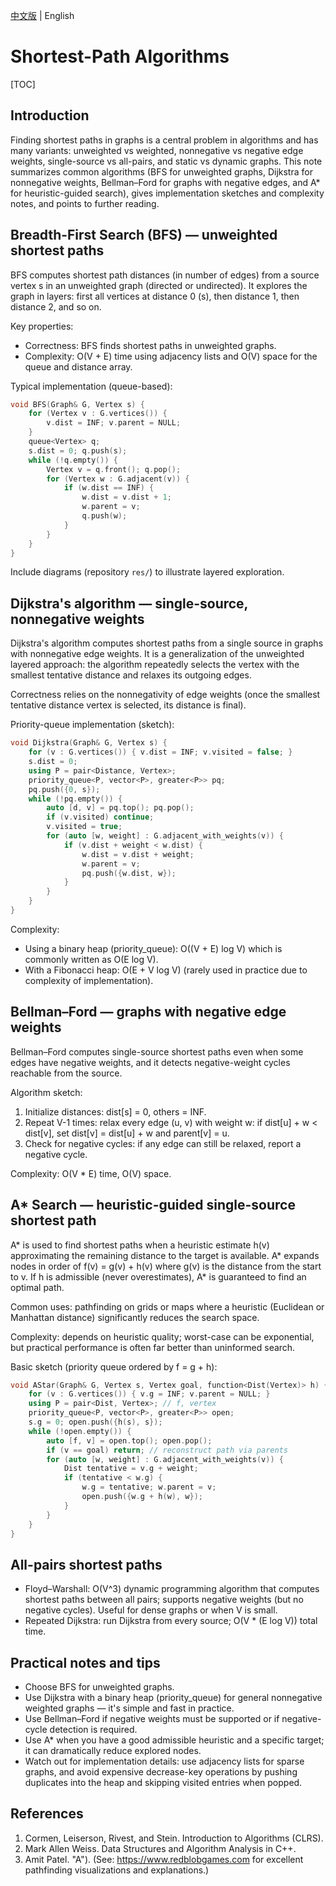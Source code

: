 [中文版](shortest_path_problem_zh.md) | English

# Shortest-Path Algorithms

[TOC]

## Introduction

Finding shortest paths in graphs is a central problem in algorithms and has many variants: unweighted vs weighted, nonnegative vs negative edge weights, single-source vs all-pairs, and static vs dynamic graphs. This note summarizes common algorithms (BFS for unweighted graphs, Dijkstra for nonnegative weights, Bellman–Ford for graphs with negative edges, and A* for heuristic-guided search), gives implementation sketches and complexity notes, and points to further reading.

## Breadth-First Search (BFS) — unweighted shortest paths

BFS computes shortest path distances (in number of edges) from a source vertex s in an unweighted graph (directed or undirected). It explores the graph in layers: first all vertices at distance 0 (s), then distance 1, then distance 2, and so on.

Key properties:
- Correctness: BFS finds shortest paths in unweighted graphs.
- Complexity: O(V + E) time using adjacency lists and O(V) space for the queue and distance array.

Typical implementation (queue-based):

```c++
void BFS(Graph& G, Vertex s) {
    for (Vertex v : G.vertices()) {
        v.dist = INF; v.parent = NULL;
    }
    queue<Vertex> q;
    s.dist = 0; q.push(s);
    while (!q.empty()) {
        Vertex v = q.front(); q.pop();
        for (Vertex w : G.adjacent(v)) {
            if (w.dist == INF) {
                w.dist = v.dist + 1;
                w.parent = v;
                q.push(w);
            }
        }
    }
}
```

Include diagrams (repository `res/`) to illustrate layered exploration.

## Dijkstra's algorithm — single-source, nonnegative weights

Dijkstra's algorithm computes shortest paths from a single source in graphs with nonnegative edge weights. It is a generalization of the unweighted layered approach: the algorithm repeatedly selects the vertex with the smallest tentative distance and relaxes its outgoing edges.

Correctness relies on the nonnegativity of edge weights (once the smallest tentative distance vertex is selected, its distance is final).

Priority-queue implementation (sketch):

```c++
void Dijkstra(Graph& G, Vertex s) {
    for (v : G.vertices()) { v.dist = INF; v.visited = false; }
    s.dist = 0;
    using P = pair<Distance, Vertex>;
    priority_queue<P, vector<P>, greater<P>> pq;
    pq.push({0, s});
    while (!pq.empty()) {
        auto [d, v] = pq.top(); pq.pop();
        if (v.visited) continue;
        v.visited = true;
        for (auto [w, weight] : G.adjacent_with_weights(v)) {
            if (v.dist + weight < w.dist) {
                w.dist = v.dist + weight;
                w.parent = v;
                pq.push({w.dist, w});
            }
        }
    }
}
```

Complexity:
- Using a binary heap (priority_queue): O((V + E) log V) which is commonly written as O(E log V).
- With a Fibonacci heap: O(E + V log V) (rarely used in practice due to complexity of implementation).

## Bellman–Ford — graphs with negative edge weights

Bellman–Ford computes single-source shortest paths even when some edges have negative weights, and it detects negative-weight cycles reachable from the source.

Algorithm sketch:

1. Initialize distances: dist[s] = 0, others = INF.
2. Repeat V-1 times: relax every edge (u, v) with weight w: if dist[u] + w < dist[v], set dist[v] = dist[u] + w and parent[v] = u.
3. Check for negative cycles: if any edge can still be relaxed, report a negative cycle.

Complexity: O(V * E) time, O(V) space.

## A* Search — heuristic-guided single-source shortest path

A* is used to find shortest paths when a heuristic estimate h(v) approximating the remaining distance to the target is available. A* expands nodes in order of f(v) = g(v) + h(v) where g(v) is the distance from the start to v. If h is admissible (never overestimates), A* is guaranteed to find an optimal path.

Common uses: pathfinding on grids or maps where a heuristic (Euclidean or Manhattan distance) significantly reduces the search space.

Complexity: depends on heuristic quality; worst-case can be exponential, but practical performance is often far better than uninformed search.

Basic sketch (priority queue ordered by f = g + h):

```c++
void AStar(Graph& G, Vertex s, Vertex goal, function<Dist(Vertex)> h) {
    for (v : G.vertices()) { v.g = INF; v.parent = NULL; }
    using P = pair<Dist, Vertex>; // f, vertex
    priority_queue<P, vector<P>, greater<P>> open;
    s.g = 0; open.push({h(s), s});
    while (!open.empty()) {
        auto [f, v] = open.top(); open.pop();
        if (v == goal) return; // reconstruct path via parents
        for (auto [w, weight] : G.adjacent_with_weights(v)) {
            Dist tentative = v.g + weight;
            if (tentative < w.g) {
                w.g = tentative; w.parent = v;
                open.push({w.g + h(w), w});
            }
        }
    }
}
```

## All-pairs shortest paths

- Floyd–Warshall: O(V^3) dynamic programming algorithm that computes shortest paths between all pairs; supports negative weights (but no negative cycles). Useful for dense graphs or when V is small.
- Repeated Dijkstra: run Dijkstra from every source; O(V * (E log V)) total time.

## Practical notes and tips

- Choose BFS for unweighted graphs.
- Use Dijkstra with a binary heap (priority_queue) for general nonnegative weighted graphs — it's simple and fast in practice.
- Use Bellman–Ford if negative weights must be supported or if negative-cycle detection is required.
- Use A* when you have a good admissible heuristic and a specific target; it can dramatically reduce explored nodes.
- Watch out for implementation details: use adjacency lists for sparse graphs, and avoid expensive decrease-key operations by pushing duplicates into the heap and skipping visited entries when popped.

## References

1. Cormen, Leiserson, Rivest, and Stein. Introduction to Algorithms (CLRS).
2. Mark Allen Weiss. Data Structures and Algorithm Analysis in C++.
3. Amit Patel. "A"). (See: https://www.redblobgames.com for excellent pathfinding visualizations and explanations.)
